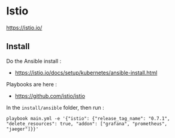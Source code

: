 # Istio

https://istio.io/

## Install

Do the Ansible install :
- https://istio.io/docs/setup/kubernetes/ansible-install.html

Playbooks are  here : 
- https://github.com/istio/istio

In the ```install/ansible``` folder, then run :

```
playbook main.yml -e '{"istio": {"release_tag_name": "0.7.1", "delete_resources": true, "addon": ["grafana", "prometheus", "jaeger"]}}'
```